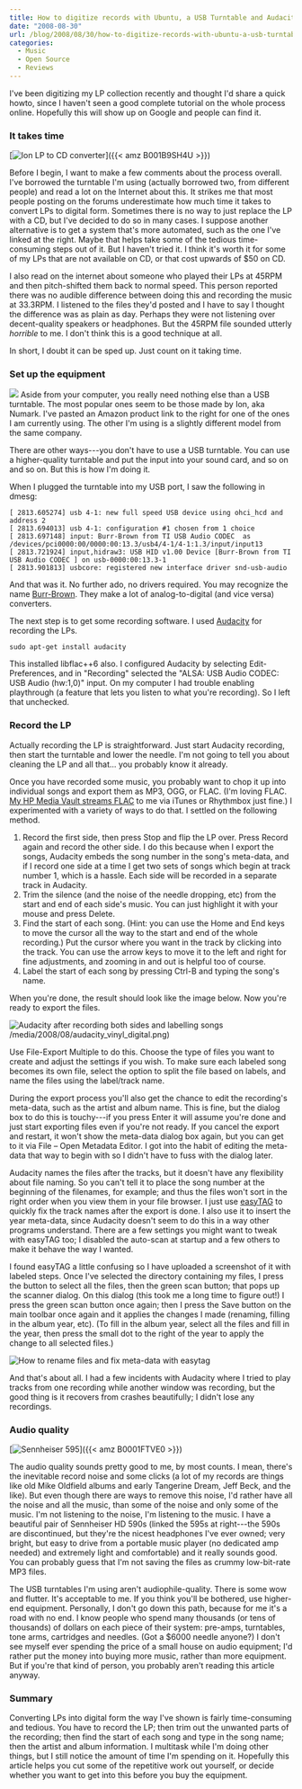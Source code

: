 ```yaml
---
title: How to digitize records with Ubuntu, a USB Turntable and Audacity
date: "2008-08-30"
url: /blog/2008/08/30/how-to-digitize-records-with-ubuntu-a-usb-turntable-and-audacity/
categories:
  - Music
  - Open Source
  - Reviews
---
```

I've been digitizing my LP collection recently and thought I'd share a quick howto, since I haven't seen a good complete tutorial on the whole process online. Hopefully this will show up on Google and people can find it.

<!--more-->

### It takes time


[![Ion LP to CD converter](/media/2008/08/ion_lp_to_cd.jpg)]({{< amz B001B9SH4U >}})

Before I begin, I want to make a few comments about the process overall. I've borrowed the turntable I'm using (actually borrowed two, from different people) and read a lot on the Internet about this. It strikes me that most people posting on the forums underestimate how much time it takes to convert LPs to digital form. Sometimes there is no way to just replace the LP with a CD, but I've decided to do so in many cases. I suppose another alternative is to get a system that's more automated, such as the one I've linked at the right. Maybe that helps take some of the tedious time-consuming steps out of it. But I haven't tried it. I think it's worth it for some of my LPs that are not available on CD, or that cost upwards of $50 on CD.

I also read on the internet about someone who played their LPs at 45RPM and then pitch-shifted them back to normal speed. This person reported there was no audible difference between doing this and recording the music at 33.3RPM. I listened to the files they'd posted and I have to say I thought the difference was as plain as day. Perhaps they were not listening over decent-quality speakers or headphones. But the 45RPM file sounded utterly *horrible* to me. I don't think this is a good technique at all.

In short, I doubt it can be sped up. Just count on it taking time.

### Set up the equipment


![](ion_usb_turntable.jpg)
 Aside from your computer, you really need nothing else than a USB turntable. The most popular ones seem to be those made by Ion, aka Numark. I've pasted an Amazon product link to the right for one of the ones I am currently using. The other I'm using is a slightly different model from the same company.

There are other ways---you don't have to use a USB turntable. You can use a higher-quality turntable and put the input into your sound card, and so on and so on. But this is how I'm doing it.

When I plugged the turntable into my USB port, I saw the following in dmesg:

```
[ 2813.605274] usb 4-1: new full speed USB device using ohci_hcd and address 2
[ 2813.694013] usb 4-1: configuration #1 chosen from 1 choice
[ 2813.697148] input: Burr-Brown from TI USB Audio CODEC  as /devices/pci0000:00/0000:00:13.3/usb4/4-1/4-1:1.3/input/input13
[ 2813.721924] input,hidraw3: USB HID v1.00 Device [Burr-Brown from TI USB Audio CODEC ] on usb-0000:00:13.3-1
[ 2813.901813] usbcore: registered new interface driver snd-usb-audio
```

And that was it. No further ado, no drivers required. You may recognize the name [Burr-Brown](http://en.wikipedia.org/wiki/Burr-Brown_Corporation). They make a lot of analog-to-digital (and vice versa) converters.

The next step is to get some recording software. I used [Audacity](http://www.audacityteam.org/) for recording the LPs.

```
sudo apt-get install audacity
```

This installed libflac++6 also. I configured Audacity by selecting Edit-Preferences, and in "Recording" selected the "ALSA: USB Audio CODEC: USB Audio (hw:1,0)" input. On my computer I had trouble enabling playthrough (a feature that lets you listen to what you're recording). So I left that unchecked.

### Record the LP

Actually recording the LP is straightforward. Just start Audacity recording, then start the turntable and lower the needle. I'm not going to tell you about cleaning the LP and all that... you probably know it already.

Once you have recorded some music, you probably want to chop it up into individual songs and export them as MP3, OGG, or FLAC. (I'm loving FLAC. [My HP Media Vault streams FLAC](/blog/2008/08/02/how-i-hacked-the-hp-media-vault-to-support-ogg-and-flac-files/) to me via iTunes or Rhythmbox just fine.) I experimented with a variety of ways to do that. I settled on the following method.

1. Record the first side, then press Stop and flip the LP over. Press Record again and record the other side. I do this because when I export the songs, Audacity embeds the song number in the song's meta-data, and if I record one side at a time I get two sets of songs which begin at track number 1, which is a hassle. Each side will be recorded in a separate track in Audacity.
2. Trim the silence (and the noise of the needle dropping, etc) from the start and end of each side's music. You can just highlight it with your mouse and press Delete.
3. Find the start of each song. (Hint: you can use the Home and End keys to move the cursor all the way to the start and end of the whole recording.) Put the cursor where you want in the track by clicking into the track. You can use the arrow keys to move it to the left and right for fine adjustments, and zooming in and out is helpful too of course.
4. Label the start of each song by pressing Ctrl-B and typing the song's name.

When you're done, the result should look like the image below.  Now you're ready to export the files.

![Audacity after recording both sides and labelling songs]()/media/2008/08/audacity_vinyl_digital.png)

Use File-Export Multiple to do this. Choose the type of files you want to create and adjust the settings if you wish. To make sure each labeled song becomes its own file, select the option to split the file based on labels, and name the files using the label/track name.

During the export process you'll also get the chance to edit the recording's meta-data, such as the artist and album name. This is fine, but the dialog box to do this is touchy---if you press Enter it will assume you're done and just start exporting files even if you're not ready. If you cancel the export and restart, it won't show the meta-data dialog box again, but you can get to it via File – Open Metadata Editor. I got into the habit of editing the meta-data that way to begin with so I didn't have to fuss with the dialog later.

Audacity names the files after the tracks, but it doesn't have any flexibility about file naming. So you can't tell it to place the song number at the beginning of the filenames, for example; and thus the files won't sort in the right order when you view them in your file browser. I just use [easyTAG](http://easytag.sourceforge.net/) to quickly fix the track names after the export is done. I also use it to insert the year meta-data, since Audacity doesn't seem to do this in a way other programs understand. There are a few settings you might want to tweak with easyTAG too; I disabled the auto-scan at startup and a few others to make it behave the way I wanted.

I found easyTAG a little confusing so I have uploaded a screenshot of it with labeled steps. Once I've selected the directory containing my files, I press the button to select all the files, then the green scan button; that pops up the scanner dialog. On this dialog (this took me a long time to figure out!) I press the green scan button once again; then I press the Save button on the main toolbar once again and it applies the changes I made (renaming, filling in the album year, etc). (To fill in the album year, select all the files and fill in the year, then press the small dot to the right of the year to apply the change to all selected files.)

![How to rename files and fix meta-data with easytag](/media/2008/08/easytag.png)

And that's about all. I had a few incidents with Audacity where I tried to play tracks from one recording while another window was recording, but the good thing is it recovers from crashes beautifully; I didn't lose any recordings.

### Audio quality

[![Sennheiser 595](/media/2008/08/sennheiser_595.jpg)]({{< amz B0001FTVE0 >}})

The audio quality sounds pretty good to me, by most counts. I mean, there's the inevitable record noise and some clicks (a lot of my records are things like old Mike Oldfield albums and early Tangerine Dream, Jeff Beck, and the like). But even though there are ways to remove this noise, I'd rather have all the noise and all the music, than some of the noise and only some of the music. I'm not listening to the noise, I'm listening to the music. I have a beautiful pair of Sennheiser HD 590s (linked the 595s at right---the 590s are discontinued, but they're the nicest headphones I've ever owned; very bright, but easy to drive from a portable music player (no dedicated amp needed) and extremely light and comfortable) and it really sounds good. You can probably guess that I'm not saving the files as crummy low-bit-rate MP3 files.

The USB turntables I'm using aren't audiophile-quality. There is some wow and flutter. It's acceptable to me. If you think you'll be bothered, use higher-end equipment. Personally, I don't go down this path, because for me it's a road with no end. I know people who spend many thousands (or tens of thousands) of dollars on each piece of their system: pre-amps, turntables, tone arms, cartridges and needles. (Got a $6000 needle anyone?) I don't see myself ever spending the price of a small house on audio equipment; I'd rather put the money into buying more music, rather than more equipment. But if you're that kind of person, you probably aren't reading this article anyway.

### Summary

Converting LPs into digital form the way I've shown is fairly time-consuming and tedious. You have to record the LP; then trim out the unwanted parts of the recording; then find the start of each song and type in the song name; then the artist and album information. I multitask while I'm doing other things, but I still notice the amount of time I'm spending on it. Hopefully this article helps you cut some of the repetitive work out yourself, or decide whether you want to get into this before you buy the equipment.
